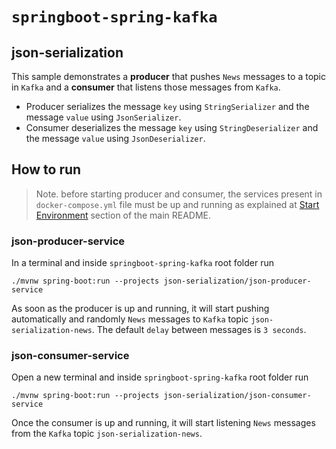 # `springboot-spring-kafka`

## json-serialization

This sample demonstrates a **producer** that pushes `News` messages to a topic in `Kafka` and a **consumer** that
listens those messages from `Kafka`.

- Producer serializes the message `key` using `StringSerializer` and the message `value` using `JsonSerializer`.
- Consumer deserializes the message `key` using `StringDeserializer` and the message `value` using `JsonDeserializer`.

## How to run

> Note. before starting producer and consumer, the services present in `docker-compose.yml` file must be up and running
> as explained at [Start Environment](https://github.com/ivangfr/springboot-spring-kafka#start-environment) section of
> the main README.

### json-producer-service

In a terminal and inside `springboot-spring-kafka` root folder run
```
./mvnw spring-boot:run --projects json-serialization/json-producer-service
```

As soon as the producer is up and running, it will start pushing automatically and randomly `News` messages to `Kafka`
topic `json-serialization-news`. The default `delay` between messages is `3 seconds`.

### json-consumer-service

Open a new terminal and inside `springboot-spring-kafka` root folder run
```
./mvnw spring-boot:run --projects json-serialization/json-consumer-service
```

Once the consumer is up and running, it will start listening `News` messages from the `Kafka` topic
`json-serialization-news`.